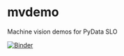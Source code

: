# mvdemo
Machine vision demos for PyData SLO

[![Binder](http://mybinder.org/badge.svg)](http://mybinder.org/repo/nkeim/mvdemo)
